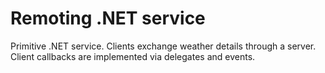 # Remoting .NET service

Primitive .NET service. Clients exchange weather details through a server. Client callbacks are implemented via delegates and events.
